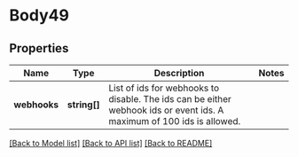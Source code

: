 # Body49

## Properties
Name | Type | Description | Notes
------------ | ------------- | ------------- | -------------
**webhooks** | **string[]** | List of ids for webhooks to disable. The ids can be either webhook ids or event ids. A maximum of 100 ids is allowed. | 

[[Back to Model list]](../README.md#documentation-for-models) [[Back to API list]](../README.md#documentation-for-api-endpoints) [[Back to README]](../README.md)


